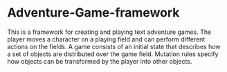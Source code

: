 # Adventure-Game-framework
This is a framework for creating and playing text adventure games. The player moves a character on a playing field and can perform different actions on the fields. A game consists of an initial state that describes how a set of objects are distributed over the game field. Mutation rules specify how objects can be transformed by the player into other objects.
